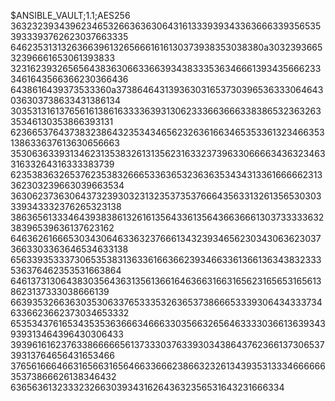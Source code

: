 $ANSIBLE_VAULT;1.1;AES256
36323239343962346532663636306431613339393433636663393565353933393762623037663335
6462353131326366396132656661616130373938353038380a303239366532396661653061393833
32316239326565643836306633663934383335363466613934356662333461643566366230366436
6438616439373533360a373864643139363031653730396536333064643036303738633431386134
30353131613765616138616333363931306233366366633838653236326335346130353866393131
62366537643738323864323534346562326361663465353361323466353138633637613630656663
35306363393134623135383261313562316332373963306666343632346331633264316333383739
62353836326537623538326665336365323636353434313361666662313362303239663039663534
36306237363064373239303231323537353766643563313261356530303339343332376265323138
38636561333464393838613261613564336135643663666130373333363238396539636137623162
64636261666530343064633632376661343239346562303430636230373663303363646534633138
65633935333730653538313633616636623934663361366136343832333536376462353531663864
64613731306438303564363135613661646366316631656231656531656138623137333038666139
66393532663630353063376533353263653738666533393064343337346336623662373034653332
65353437616534353536366634666330356632656463333036613639343939313464396430306433
39396161623763386666656137333037633930343864376236613730653739313764656431653466
37656166646631656631656466336662386632326134393531333466666635373866626138346432
6365636132333232663039343162643632356531643231666334
